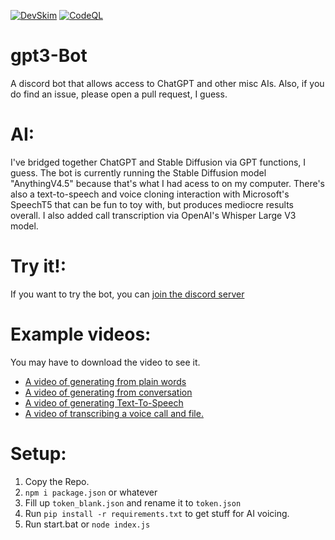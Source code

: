 [![DevSkim](https://github.com/Mvb1122/gpt3-Bot/actions/workflows/devskim.yml/badge.svg)](https://github.com/Mvb1122/gpt3-Bot/actions/workflows/devskim.yml) [![CodeQL](https://github.com/Mvb1122/gpt3-Bot/actions/workflows/codeql.yml/badge.svg)](https://github.com/Mvb1122/gpt3-Bot/actions/workflows/codeql.yml)
# gpt3-Bot
A discord bot that allows access to ChatGPT and other misc AIs. Also, if you do find an issue, please open a pull request, I guess.

# AI:
I've bridged together ChatGPT and Stable Diffusion via GPT functions, I guess. The bot is currently running the Stable Diffusion model "AnythingV4.5" because that's what I had acess to on my computer.
There's also a text-to-speech and voice cloning interaction with Microsoft's SpeechT5 that can be fun to toy with, but produces mediocre results overall.
I also added call transcription via OpenAI's Whisper Large V3 model.

# Try it!:
If you want to try the bot, you can [join the discord server](https://discord.com/invite/JNSdRSPBQ4)

# Example videos:
You may have to download the video to see it.
- [A video of generating from plain words](./Example%20Videos/testing_thread____MicahB.Dev_-_Discord_2023-09-16_11-51-12.mp4)
- [A video of generating from conversation](./Example%20Videos/TextToImageBridge-C1.mp4)
- [A video of generating Text-To-Speech](./Example%20Videos/Voice-Demo%20%20%20Micahb.Dev%20-%20Discord%202024-06-18%2015-16-37-C.mp4)
- [A video of transcribing a voice call and file.](./Example%20Videos/Transcribe-Demo%20%20%20Micahb.Dev%20-%20Discord%202024-06-18%2015-23-57-C.mp4)

# Setup: 
1. Copy the Repo.
2. `npm i package.json` or whatever
3. Fill up `token_blank.json` and rename it to `token.json`
4. Run `pip install -r requirements.txt` to get stuff for AI voicing.
5. Run start.bat or `node index.js`